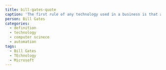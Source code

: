 ```yaml
---
title: bill-gates-quote
caption: 'The first rule of any technology used in a business is that automation applied to an efficient operation will magnify the efficiency. The second is that automation applied to an inefficient operation will magnify the inefficiency.'
person: Bill Gates
categories:
  - definition
  - technology
  - computer scinece
  - automation
tags:
  - Bill Gates
  - TEchnology
  - Microsoft
---
```




